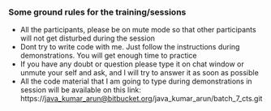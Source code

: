 ### Some ground rules for the training/sessions  
- All the participants, please be on mute mode so that other participants will not get disturbed during the session  
- Dont try to write code with me. Just follow the instructions during demonstrations. You will get enough time to practice  
- If you have any doubt or question please type it on chat window or unmute your self and ask, and I will try to answer it as soon as possible  
- All the code material that I am going to type during demonstrations in session will be available on this link: https://java_kumar_arun@bitbucket.org/java_kumar_arun/batch_7_cts.git


